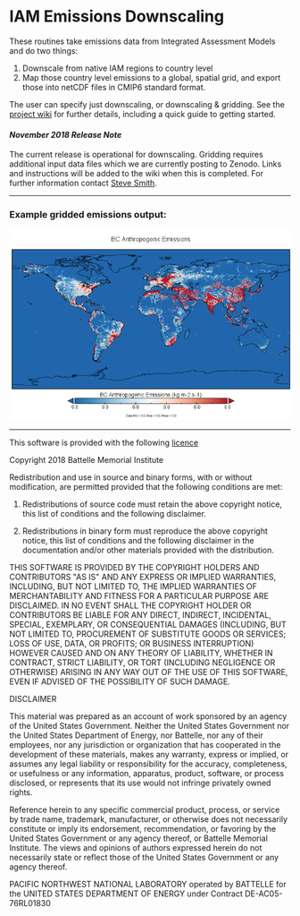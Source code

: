 # IAM Emissions Downscaling

These routines take emissions data from Integrated Assessment Models and do two things:

1. Downscale from native IAM regions to country level
2. Map those country level emissions to a global, spatial grid, and export those into netCDF files in CMIP6 standard format.

The user can specify just downscaling, or downscaling & gridding. See the [project wiki](https://github.com/iiasa/emissions_downscaling/wiki) for further details, including a quick guide to getting started.

#### *November 2018 Release Note*
The current release is operational for downscaling. Gridding requires additional input data files which we are currently posting to Zenodo. Links and instructions will be added to the wiki when this is completed. For further information contact [Steve Smith](https://www.pnnl.gov/contacts/staffinfo.asp?uid=4437DB8911651043BBCB149C0C52AE28).

---
### Example gridded emissions output:

![BC emissions example](/documentation/img/BC-anthro_emissions.png)

---

This software is provided with the following [licence](https://github.com/iiasa/emissions_downscaling/blob/master/licence_and_disclaimer.txt)

Copyright 2018 Battelle Memorial Institute

Redistribution and use in source and binary forms, with or without modification, are permitted provided that the following conditions are met:

1. Redistributions of source code must retain the above copyright notice, this list of conditions and the following disclaimer.

2. Redistributions in binary form must reproduce the above copyright notice, this list of conditions and the following disclaimer in the documentation and/or other materials provided with the distribution.

THIS SOFTWARE IS PROVIDED BY THE COPYRIGHT HOLDERS AND CONTRIBUTORS "AS IS" AND ANY EXPRESS OR IMPLIED WARRANTIES, INCLUDING, BUT NOT LIMITED TO, THE IMPLIED WARRANTIES OF MERCHANTABILITY AND FITNESS FOR A PARTICULAR PURPOSE ARE DISCLAIMED. IN NO EVENT SHALL THE COPYRIGHT HOLDER OR CONTRIBUTORS BE LIABLE FOR ANY DIRECT, INDIRECT, INCIDENTAL, SPECIAL, EXEMPLARY, OR CONSEQUENTIAL DAMAGES (INCLUDING, BUT NOT LIMITED TO, PROCUREMENT OF SUBSTITUTE GOODS OR SERVICES; LOSS OF USE, DATA, OR PROFITS; OR BUSINESS INTERRUPTION) HOWEVER CAUSED AND ON ANY THEORY OF LIABILITY, WHETHER IN CONTRACT, STRICT LIABILITY, OR TORT (INCLUDING NEGLIGENCE OR OTHERWISE) ARISING IN ANY WAY OUT OF THE USE OF THIS SOFTWARE, EVEN IF ADVISED OF THE POSSIBILITY OF SUCH DAMAGE.


DISCLAIMER

This material was prepared as an account of work sponsored by an agency of the United States Government.  Neither the United States Government nor the United States Department of Energy, nor Battelle, nor any of their employees, nor any jurisdiction or organization that has cooperated in the development of these materials, makes any warranty, express or implied, or assumes any legal liability or responsibility for the accuracy, completeness, or usefulness or any information, apparatus, product, software, or process disclosed, or represents that its use would not infringe privately owned rights.

Reference herein to any specific commercial product, process, or service by trade name, trademark, manufacturer, or otherwise does not necessarily constitute or imply its endorsement, recommendation, or favoring by the United States Government or any agency thereof, or Battelle Memorial Institute. The views and opinions of authors expressed herein do not necessarily state or reflect those of the United States Government or any agency thereof.

PACIFIC NORTHWEST NATIONAL LABORATORY
operated by
BATTELLE
for the
UNITED STATES DEPARTMENT OF ENERGY
under Contract DE-AC05-76RL01830
